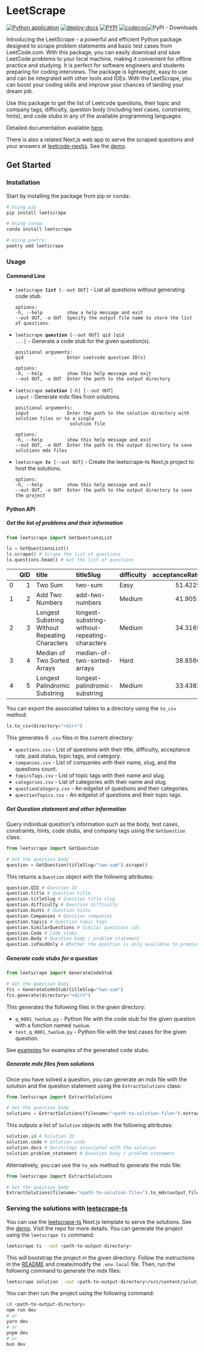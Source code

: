 # LeetScrape

[![Python application](https://github.com/nikhil-ravi/LeetcodeScraper/actions/workflows/pytest-and-docs.yml/badge.svg)](https://github.com/nikhil-ravi/LeetcodeScraper/actions/workflows/pytest-and-docs.yml) [![deploy-docs](https://github.com/nikhil-ravi/LeetScrape/actions/workflows/pytest-and-docs.yml/badge.svg)](https://leetscrape.chowkabhara.com) [![PYPI](https://img.shields.io/pypi/v/leetscrape)](https://pypi.org/project/leetscrape/) [![codecov](https://codecov.io/gh/nikhil-ravi/LeetScrape/branch/main/graph/badge.svg?token=GWOVLPYSUA)](https://codecov.io/gh/nikhil-ravi/LeetScrape)![PyPI - Downloads](https://img.shields.io/pypi/dm/leetscrape)

Introducing the LeetScrape - a powerful and efficient Python package designed to scrape problem statements and basic test cases from LeetCode.com. With this package, you can easily download and save LeetCode problems to your local machine, making it convenient for offline practice and studying. It is perfect for software engineers and students preparing for coding interviews. The package is lightweight, easy to use and can be integrated with other tools and IDEs. With the LeetScrape, you can boost your coding skills and improve your chances of landing your dream job.

Use this package to get the list of Leetcode questions, their topic and company tags, difficulty, question body (including test cases, constraints, hints), and code stubs in any of the available programming languages.

Detailed documentation available [here](https://leetscrape.chowkabhara.com/).

There is also a related Next.js web app to serve the scraped questions and your answers at [leetcode-nextjs](https://github.com/nikhil-ravi/leetscrape-ts). See the [demo](https://scuffedcode.chowkabhara.com/).

## Get Started

### Installation

Start by installing the package from pip or conda:

```bash
# Using pip
pip install leetscrape

# Using conda:
conda install leetscrape

# Using poetry:
poetry add leetscrape
```

### Usage

#### Command Line

* <code>leetscrape <i><b>list</b></i> [--out OUT]</code> - List all questions without generating code stub.

    ```
    options:
    -h, --help         show a help message and exit
    --out OUT, -o OUT  Specify the output file name to store the list of questions.
    ```
* <code>leetscrape <i><b>question</b></i> [--out OUT] qid [qid ...]</code> - Generate a code stub for the given question(s).

    ```
    positional arguments:
    qid                Enter Leetcode question ID(s)

    options:
    -h, --help         show this help message and exit
    --out OUT, -o OUT  Enter the path to the output directory
    ```
* <code>leetscrape <i><b>solution</b></i> [-h] [--out OUT] input</code> - Generate mdx files from solutions.

    ```
    positional arguments:
    input              Enter the path to the solution directory with solution files or to a single
                        solution file

    options:
    -h, --help         show this help message and exit
    --out OUT, -o OUT  Enter the path to the output directory to save solutions mdx files
    ```
* <code>leetscrape <i><b>ts</b></i> [--out OUT]</code> - Create the leetscrape-ts Next.js project to host the solutions.

    ```
    options:
    -h, --help         show this help message and exit
    --out OUT, -o OUT  Enter the path to the output directory to save the project
    ```

#### Python API

##### Get the list of problems and their information

```python
from leetscrape import GetQuestionsList

ls = GetQuestionsList()
ls.scrape() # Scrape the list of questions
ls.questions.head() # Get the list of questions
```

|    |   QID | title                                          | titleSlug                                      | difficulty   |   acceptanceRate | paidOnly   | topicTags                              | categorySlug   |
|---:|------:|:-----------------------------------------------|:-----------------------------------------------|:-------------|-----------------:|:-----------|:---------------------------------------|:---------------|
|  0 |     1 | Two Sum                                        | two-sum                                        | Easy         |          51.4225 | False      | array,hash-table                       | algorithms     |
|  1 |     2 | Add Two Numbers                                | add-two-numbers                                | Medium       |          41.9051 | False      | linked-list,math,recursion             | algorithms     |
|  2 |     3 | Longest Substring Without Repeating Characters | longest-substring-without-repeating-characters | Medium       |          34.3169 | False      | hash-table,string,sliding-window       | algorithms     |
|  3 |     4 | Median of Two Sorted Arrays                    | median-of-two-sorted-arrays                    | Hard         |          38.8566 | False      | array,binary-search,divide-and-conquer | algorithms     |
|  4 |     5 | Longest Palindromic Substring                  | longest-palindromic-substring                  | Medium       |          33.4383 | False      | string,dynamic-programming             | algorithms     |

You can export the associated tables to a directory using the `to_csv` method:

```python
ls.to_csv(directory="<dir>")
```
This generates 6 `.csv` files in the current directory:
- `questions.csv` - List of questions with their title, difficulty, acceptance rate, paid status, topic tags, and category.
- `companies.csv` - List of companies with their name, slug, and the questions count.
- `topicsTags.csv` - List of topic tags with their name and slug.
- `categories.csv` - List of categories with their name and slug.
- `questionCategory.csv` - An edgelist of questions and their categories.
- `questionTopics.csv` - An edgelist of questions and their topic tags.

##### Get Question statement and other information

Query individual question's information such as the body, test cases, constraints, hints, code stubs, and company tags using the `GetQuestion` class:

```python
from leetscrape import GetQuestion

# Get the question body
question = GetQuestion(titleSlug="two-sum").scrape()
```

This returns a `Question` object with the following attributes:

```python
question.QID # Question ID
question.title # Question title
question.titleSlug # Question title slug
question.difficulty # Question difficulty
question.Hints # Question hints
question.Companies # Question companies
question.topics # Question topic tags
question.SimilarQuestions # Similar questions ids
question.Code # Code stubs
question.Body # Question body / problem statement
question.isPaidOnly # Whether the question is only available to premium users of Leetcode
```

##### Generate code stubs for a question

```python
from leetscrape import GenerateCodeStub

# Get the question body
fcs = GenerateCodeStub(titleSlug="two-sum")
fcs.generate(directory="<dir>")
```
This generates the following files in the given directory:
- `q_0001_twoSum.py` - Python file with the code stub for the given question with a function named `twoSum`.
- `test_q_0001_twoSum.py` - Python file with the test cases for the given question.

See [examples](./example/solutions/) for examples of the generated code stubs.

##### Generate mdx files from solutions

Once you have solved a question, you can generate an mdx file with the solution and the question statement using the `ExtractSolutions` class:

```python
from leetscrape import ExtractSolutions

# Get the question body
solutions = ExtractSolutions(filename="<path-to-solution-file>").extract()
```
This outputs a list of `Solution` objects with the following attributes:

```python
solution.id # Solution ID
solution.code # Solution code
solution.docs # Docstrings associated with the solution
solution.problem_statement # Question body / problem statement
```

Alternatively, you can use the `to_mdx` method to generate the mdx file:

```python
from leetscrape import ExtractSolutions

# Get the question body
ExtractSolutions(filename="<path-to-solution-file>").to_mdx(output_filename="<path-to-output-file>")
```

### Serving the solutions with [leetscrape-ts](https://github.com/nikhil-ravi/leetscrape-ts)

You can use the [leetscrape-ts](https://github.com/nikhil-ravi/leetscrape-ts) Next.js template to serve the solutions. See the [demo](https://scuffedcode.chowkabhara.com/). Visit the repo for more details. You can generate the project using the `leetscrape ts` command:

```bash
leetscrape ts --out <path-to-output-directory>
```
This will bootstrap the project in the given directory. Follow the instructions in the [README](https://github.com/nikhil-ravi/leetscrape-ts/blob/main/README.md) and create/modify the `.env.local` file. Then, run the following command to generate the mdx files:

```bash
leetscrape solution --out <path-to-output-directory>/src/content/solutions <path-to-your-python-solution-directory>
```

You can then run the project using the following command:

```bash
cd <path-to-output-directory>
npm run dev
# or
yarn dev
# or
pnpm dev
# or
bun dev
```